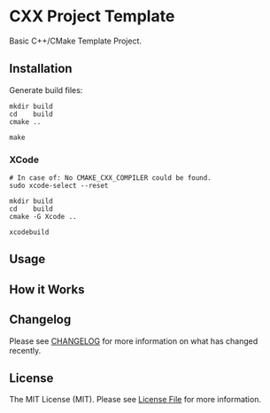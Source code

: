 # CXX Project Template

Basic C++/CMake Template Project.

## Installation

Generate build files:

```
mkdir build
cd    build
cmake ..

make
```

### XCode

```
# In case of: No CMAKE_CXX_COMPILER could be found.
sudo xcode-select --reset

mkdir build
cd    build
cmake -G Xcode ..

xcodebuild
```

## Usage

## How it Works

## Changelog

Please see [CHANGELOG](CHANGELOG.md) for more information on what has changed recently.

## License

The MIT License (MIT). Please see [License File](LICENSE.md) for more information.